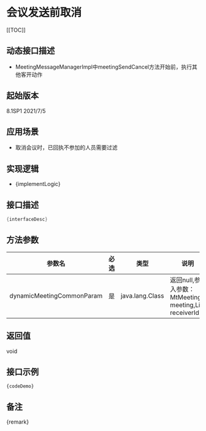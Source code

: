 # 会议发送前取消 

[[TOC]]

## 动态接口描述

- MeetingMessageManagerImpl中meetingSendCancel方法开始前，执行其他客开动作

## 起始版本
8.1SP1
2021/7/5

## 应用场景
- 取消会议时，已回执不参加的人员需要过滤

## 实现逻辑
- {implementLogic}

## 接口描述
```java
{interfaceDesc}
```
## 方法参数
 参数名 | 必选 | 类型 | 说明 
--- |---|--- |--- 
dynamicMeetingCommonParam|是|java.lang.Class|返回null,参入参数：MtMeeting meeting,List<Long> receiverIds


## 返回值
void


## 接口示例
```
{codeDemo}
```

## 备注
{remark}
